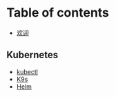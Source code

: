 # Table of contents

* [欢迎](README.md)

## Kubernetes

* [kubectl](kubernetes/kubectl.md)
* [K9s](kubernetes/k9s.md)
* [Helm](kubernetes/helm.md)

